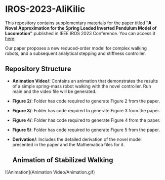 # IROS-2023-AliKilic

This repository contains supplementary materials for the paper titled **"A Novel Approximation for the Spring Loaded Inverted Pendulum Model of Locomotion"** published in IEEE IROS 2023 Conference. You can access it [here](https://ieeexplore.ieee.org/abstract/document/10341418).

Our paper proposes a new reduced-order model for complex walking robots, and a subsequent analytical stepping and stiffness controller. 

## Repository Structure

- **Animation Video/**: Contains an animation that demonstrates the results of a simple spring-mass robot walking with the novel controller. Run main and the video file will be generated.
- **Figure 2/**: Folder has code required to generate Figure 2 from the paper.
- **Figure 3/**: Folder has code required to generate Figure 3 from the paper.
- **Figure 4/**: Folder has code required to generate Figure 4 from the paper.
- **Figure 5/**: Folder has code required to generate Figure 5 from the paper.
- **Derivation/**: Includes the detailed derivation of the novel model presented in the paper and the Mathematica files for it.


  ## Animation of Stabilized Walking

![Animation](Animation Video/Animation.gif)
